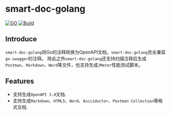 # smart-doc-golang
[![GO](https://img.shields.io/badge/golang-v1.18-blue)]()
[![Build](https://img.shields.io/badge/build-passing-blue)]()
## Introduce
`smart-doc-golang`将Go的注释转换为OpenAPI文档，`smart-doc-golang`完全兼容`go-swagger`的注释。
除此之外`smart-doc-golang`还支持扫描注释后生成`Postman`、`Markdown`、`Word`等文件，也支持生成`JMeter`性能测试脚本。

## Features

- 支持生成`OpenAPI 3.0`文档.
- 支持生成`Markdown`、`HTML5`、`Word`、`Asciidoctor`、`Postman Collection`等格式文档.


